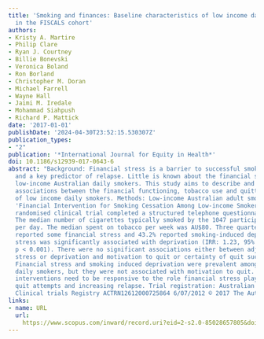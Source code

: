 ```yaml
---
title: 'Smoking and finances: Baseline characteristics of low income daily smokers
  in the FISCALS cohort'
authors:
- Kristy A. Martire
- Philip Clare
- Ryan J. Courtney
- Billie Bonevski
- Veronica Boland
- Ron Borland
- Christopher M. Doran
- Michael Farrell
- Wayne Hall
- Jaimi M. Iredale
- Mohammad Siahpush
- Richard P. Mattick
date: '2017-01-01'
publishDate: '2024-04-30T23:52:15.530307Z'
publication_types:
- "2"
publication: '*International Journal for Equity in Health*'
doi: 10.1186/s12939-017-0643-6
abstract: "Background: Financial stress is a barrier to successful smoking cessation
  and a key predictor of relapse. Little is known about the financial situation of
  low-income Australian daily smokers. This study aims to describe and investigate
  associations between the financial functioning, tobacco use and quitting behaviours
  of low income daily smokers. Methods: Low-income Australian adult smokers in the
  'Financial Intervention for Smoking Cessation Among Low-income Smokers (FISCALS)
  randomised clinical trial completed a structured telephone questionnaire. Results:
  The median number of cigarettes typically smoked by the 1047 participants was 23
  per day. The median spent on tobacco per week was AU$80. Three quarters (73.0%)
  reported some financial stress and 43.2% reported smoking-induced deprivation. Financial
  stress was significantly associated with deprivation (IRR: 1.23, 95% CI 1.21, 1.26,
  p < 0.001). There were no significant associations either between adjusted financial
  stress or deprivation and motivation to quit or certainty of quit success. Conclusions:
  Financial stress and smoking induced deprivation were prevalent among low-income
  daily smokers, but they were not associated with motivation to quit. Smoking cessation
  interventions need to be responsive to the role financial stress plays in reducing
  quit attempts and increasing relapse. Trial registration: Australian and New Zealand
  Clinical trials Registry ACTRN12612000725864 6/07/2012 © 2017 The Author(s)."
links:
- name: URL
  url: 
    https://www.scopus.com/inward/record.uri?eid=2-s2.0-85028657805&doi=10.1186%2fs12939-017-0643-6&partnerID=40&md5=8a400e97f4ef1314aa037d4411da6b10
---
```

